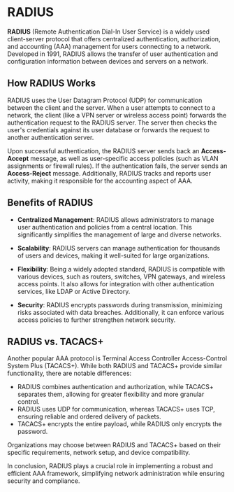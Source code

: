 # RADIUS

**RADIUS** (Remote Authentication Dial-In User Service) is a widely used client-server protocol that offers centralized authentication, authorization, and accounting (AAA) management for users connecting to a network. Developed in 1991, RADIUS allows the transfer of user authentication and configuration information between devices and servers on a network.

## How RADIUS Works

RADIUS uses the User Datagram Protocol (UDP) for communication between the client and the server. When a user attempts to connect to a network, the client (like a VPN server or wireless access point) forwards the authentication request to the RADIUS server. The server then checks the user's credentials against its user database or forwards the request to another authentication server.

Upon successful authentication, the RADIUS server sends back an **Access-Accept** message, as well as user-specific access policies (such as VLAN assignments or firewall rules). If the authentication fails, the server sends an **Access-Reject** message. Additionally, RADIUS tracks and reports user activity, making it responsible for the accounting aspect of AAA.

## Benefits of RADIUS

- **Centralized Management**: RADIUS allows administrators to manage user authentication and policies from a central location. This significantly simplifies the management of large and diverse networks.

- **Scalability**: RADIUS servers can manage authentication for thousands of users and devices, making it well-suited for large organizations.

- **Flexibility**: Being a widely adopted standard, RADIUS is compatible with various devices, such as routers, switches, VPN gateways, and wireless access points. It also allows for integration with other authentication services, like LDAP or Active Directory.

- **Security**: RADIUS encrypts passwords during transmission, minimizing risks associated with data breaches. Additionally, it can enforce various access policies to further strengthen network security.

## RADIUS vs. TACACS+

Another popular AAA protocol is Terminal Access Controller Access-Control System Plus (TACACS+). While both RADIUS and TACACS+ provide similar functionality, there are notable differences:

- RADIUS combines authentication and authorization, while TACACS+ separates them, allowing for greater flexibility and more granular control.
- RADIUS uses UDP for communication, whereas TACACS+ uses TCP, ensuring reliable and ordered delivery of packets.
- TACACS+ encrypts the entire payload, while RADIUS only encrypts the password.

Organizations may choose between RADIUS and TACACS+ based on their specific requirements, network setup, and device compatibility.

In conclusion, RADIUS plays a crucial role in implementing a robust and efficient AAA framework, simplifying network administration while ensuring security and compliance.
